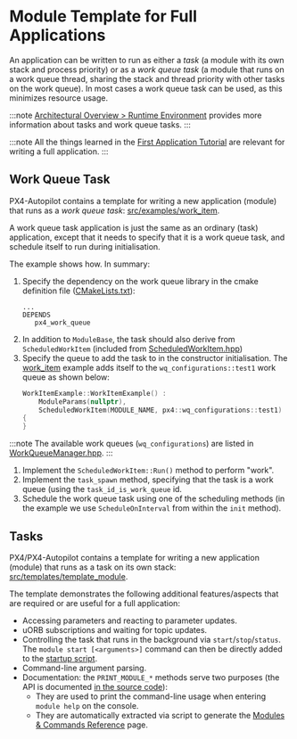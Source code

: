 # Module Template for Full Applications

An application can be written to run as either a *task* (a module with its own stack and process priority) or as a *work queue task* (a module that runs on a work queue thread, sharing the stack and thread priority with other tasks on the work queue). In most cases a work queue task can be used, as this minimizes resource usage.

:::note
[Architectural Overview > Runtime Environment](../concept/architecture.md#runtime-environment) provides more information about tasks and work queue tasks.
:::

:::note
All the things learned in the [First Application Tutorial](../modules/hello_sky.md) are relevant for writing a full application.
:::

## Work Queue Task

PX4-Autopilot contains a template for writing a new application (module) that runs as a *work queue task*: [src/examples/work_item](https://github.com/PX4/PX4-Autopilot/tree/main/src/examples/work_item).

A work queue task application is just the same as an ordinary (task) application, except that it needs to specify that it is a work queue task, and schedule itself to run during initialisation.

The example shows how. In summary:
1. Specify the dependency on the work queue library in the cmake definition file ([CMakeLists.txt](https://github.com/PX4/PX4-Autopilot/blob/release/1.14/src/examples/work_item/CMakeLists.txt)):
   ```
   ...
   DEPENDS
      px4_work_queue
   ```
1. In addition to `ModuleBase`, the task should also derive from `ScheduledWorkItem` (included from [ScheduledWorkItem.hpp](https://github.com/PX4/PX4-Autopilot/blob/release/1.14/platforms/common/include/px4_platform_common/px4_work_queue/ScheduledWorkItem.hpp))
1. Specify the queue to add the task to in the constructor initialisation. The [work_item](https://github.com/PX4/PX4-Autopilot/blob/release/1.14/src/examples/work_item/WorkItemExample.cpp#L42) example adds itself to the `wq_configurations::test1` work queue as shown below:
   ```cpp
   WorkItemExample::WorkItemExample() :
       ModuleParams(nullptr),
       ScheduledWorkItem(MODULE_NAME, px4::wq_configurations::test1)
   {
   }
   ```

:::note
The available work queues (`wq_configurations`) are listed in [WorkQueueManager.hpp](https://github.com/PX4/PX4-Autopilot/blob/release/1.14/platforms/common/include/px4_platform_common/px4_work_queue/WorkQueueManager.hpp#L49).
:::

1. Implement the `ScheduledWorkItem::Run()` method to perform "work".
1. Implement the `task_spawn` method, specifying that the task is a work queue (using the `task_id_is_work_queue` id.
1. Schedule the work queue task using one of the scheduling methods (in the example we use `ScheduleOnInterval` from within the `init` method).



## Tasks

PX4/PX4-Autopilot contains a template for writing a new application (module) that runs as a task on its own stack: [src/templates/template_module](https://github.com/PX4/PX4-Autopilot/tree/main/src/templates/template_module).

The template demonstrates the following additional features/aspects that are required or are useful for a full application:

- Accessing parameters and reacting to parameter updates.
- uORB subscriptions and waiting for topic updates.
- Controlling the task that runs in the background via `start`/`stop`/`status`. The `module start [<arguments>]` command can then be directly added to the [startup script](../concept/system_startup.md).
- Command-line argument parsing.
- Documentation: the `PRINT_MODULE_*` methods serve two purposes (the API is documented [in the source code](https://github.com/PX4/PX4-Autopilot/blob/v1.8.0/src/platforms/px4_module.h#L381)):
  - They are used to print the command-line usage when entering `module help` on the console.
  - They are automatically extracted via script to generate the [Modules & Commands Reference](../modules/modules_main.md) page.

